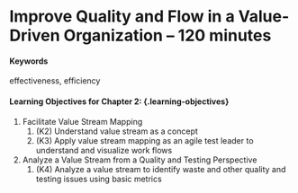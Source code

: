 # Improve Quality and Flow in a Value-Driven Organization – 120 minutes

#### Keywords

effectiveness, efficiency

#### Learning Objectives for Chapter 2: {.learning-objectives}

1. Facilitate Value Stream Mapping
    1. (K2) Understand value stream as a concept
    2. (K3) Apply value stream mapping as an agile test leader to understand and visualize work flows
2. Analyze a Value Stream from a Quality and Testing Perspective
    1. (K4) Analyze a value stream to identify waste and other quality and testing issues using basic metrics